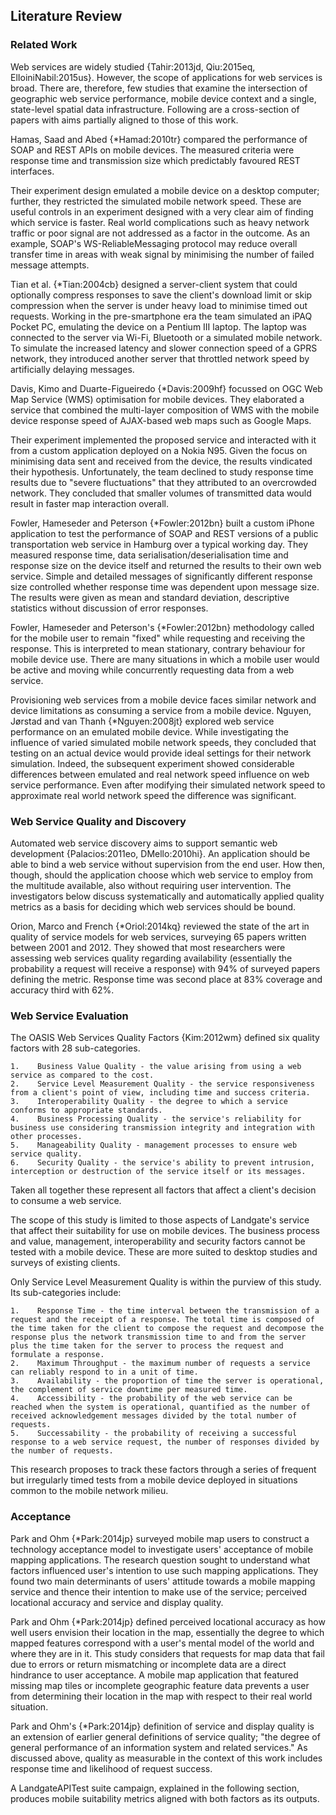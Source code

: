 ## Literature Review

### Related Work

Web services are widely studied {Tahir:2013jd, Qiu:2015eq, ElIoiniNabil:2015us}. However, the scope of applications for web services is broad. There are, therefore, few studies that examine the intersection of geographic web service performance, mobile device context and a single, state-level spatial data infrastructure. Following are a cross-section of papers with aims partially aligned to those of this work.

Hamas, Saad and Abed {\*Hamad:2010tr} compared the performance of SOAP and REST APIs on mobile devices. The measured criteria were response time and transmission size which predictably favoured REST interfaces.

Their experiment design emulated a mobile device on a desktop computer; further, they restricted the simulated mobile network speed. These are useful controls in an experiment designed with a very clear aim of finding which service is faster. Real world complications such as heavy network traffic or poor signal are not addressed as a factor in the outcome. As an example, SOAP's WS-ReliableMessaging protocol may reduce overall transfer time in areas with weak signal by minimising the number of failed message attempts.

Tian et al. {\*Tian:2004cb} designed a server-client system that could optionally compress responses to save the client's download limit or skip compression when the server is under heavy load to minimise timed out requests. Working in the pre-smartphone era the team simulated an iPAQ Pocket PC, emulating the device on a Pentium III laptop. The laptop  was connected to the server via Wi-Fi, Bluetooth or a simulated mobile network. To simulate the increased latency and slower connection speed of a GPRS network, they introduced another server that throttled network speed by artificially delaying messages.

Davis, Kimo and Duarte-Figueiredo {\*Davis:2009hf} focussed on OGC Web Map Service (WMS) optimisation for mobile devices. They elaborated a service that combined the multi-layer composition of WMS with the mobile device response speed of AJAX-based web maps such as Google Maps.

Their experiment implemented the proposed service and interacted with it from a custom application deployed on a Nokia N95. Given the focus on minimising data sent and received from the device, the results vindicated their hypothesis. Unfortunately, the team declined to study response time results due to "severe fluctuations" that they attributed to an overcrowded network. They concluded that smaller volumes of transmitted data would result in faster map interaction overall.

Fowler, Hameseder and Peterson {\*Fowler:2012bn} built a custom iPhone application to test the performance of SOAP and REST versions of a public transportation web service in Hamburg over a typical working day. They measured response time, data serialisation/deserialisation time and response size on the device itself and returned the results to their own web service. Simple and detailed messages of significantly different response size controlled whether response time was dependent upon message size. The results were given as mean and standard deviation, descriptive statistics without discussion of error responses.

Fowler, Hameseder and Peterson's {\*Fowler:2012bn} methodology called for the mobile user to remain "fixed" while requesting and receiving the response. This is interpreted to mean stationary, contrary behaviour for mobile device use. There are  many situations in which a mobile user would be active and moving while concurrently requesting data from a web service.

Provisioning web services from a mobile device faces similar network and device limitations as consuming a service from a mobile device. Nguyen, Jørstad and van Thanh {\*Nguyen:2008jt} explored web service performance on an emulated mobile device. While investigating the influence of varied simulated mobile network speeds, they concluded that testing on an actual device would provide ideal settings for their network simulation. Indeed, the subsequent experiment showed considerable differences between emulated and real network speed influence on web service performance. Even after modifying their simulated network speed to approximate real world network speed the difference was significant.

### Web Service Quality and Discovery

Automated web service discovery aims to support semantic web development {Palacios:2011eo, DMello:2010hi}. An application should be able to bind a web service without supervision from the end user. How then, though, should the application choose which web service to employ from the multitude available, also without requiring user intervention. The investigators below discuss systematically and automatically applied quality metrics as a basis for deciding which web services should be bound.

Orion, Marco and French {\*Oriol:2014kq} reviewed the state of the art in quality of service models for web services, surveying 65 papers written between 2001 and 2012. They showed that most researchers were assessing web services quality regarding availability (essentially the probability a request will receive a response) with 94% of surveyed papers defining the metric. Response time was second place at 83% coverage and accuracy third with 62%.

### Web Service Evaluation

The OASIS Web Services Quality Factors {Kim:2012wm} defined six quality factors with 28 sub-categories.

    1.    Business Value Quality - the value arising from using a web service as compared to the cost.
    2.    Service Level Measurement Quality - the service responsiveness from a client's point of view, including time and success criteria.
    3.    Interoperability Quality - the degree to which a service conforms to appropriate standards.
    4.    Business Processing Quality - the service's reliability for business use considering transmission integrity and integration with other processes.
    5.    Manageability Quality - management processes to ensure web service quality.
    6.    Security Quality - the service's ability to prevent intrusion, interception or destruction of the service itself or its messages.

Taken all together these represent all factors that affect a client's decision to consume a web service.

The scope of this study is limited to those aspects of Landgate's service that affect their suitability for use on mobile devices. The business process and value, management, interoperability and security factors cannot be tested with a mobile device. These are more suited to desktop studies and surveys of existing clients.

Only Service Level Measurement Quality is within the purview of this study. Its sub-categories include:

    1.    Response Time - the time interval between the transmission of a request and the receipt of a response. The total time is composed of the time taken for the client to compose the request and decompose the response plus the network transmission time to and from the server plus the time taken for the server to process the request and formulate a response.
    2.    Maximum Throughput - the maximum number of requests a service can reliably respond to in a unit of time.
    3.    Availability - the proportion of time the server is operational, the complement of service downtime per measured time.
    4.    Accessibility - the probability of the web service can be reached when the system is operational, quantified as the number of received acknowledgement messages divided by the total number of requests.
    5.    Successability - the probability of receiving a successful response to a web service request, the number of responses divided by the number of requests.

This research proposes to track these factors through a series of frequent but irregularly timed tests from a mobile device deployed in situations common to the mobile network milieu.

### Acceptance

Park and Ohm {\*Park:2014jp} surveyed mobile map users to construct a technology acceptance model to investigate users' acceptance of mobile mapping applications. The research question sought to understand what factors influenced user's intention to use such mapping applications. They found two main determinants of users' attitude towards a mobile mapping service and thence their intention to make use of the service; perceived locational accuracy and service and display quality.

Park and Ohm {\*Park:2014jp} defined perceived locational accuracy as how well users envision their location in the map, essentially the degree to which mapped features correspond with a user's mental model of the world and where they are in it. This study considers that requests for map data that fail due to errors or return mismatching or incomplete data are a direct hindrance to user acceptance. A mobile map application that featured missing map tiles or incomplete geographic feature data prevents a user from determining their location in the map with respect to their real world situation.

Park and Ohm's {\*Park:2014jp} definition of service and display quality is an extension of earlier general definitions of service quality; "the degree of general performance of an information system and related services." As discussed above, quality as measurable in the context of this work includes response time and likelihood of request success.

A LandgateAPITest suite campaign, explained in the following section, produces mobile suitability metrics aligned with both factors as its outputs.
